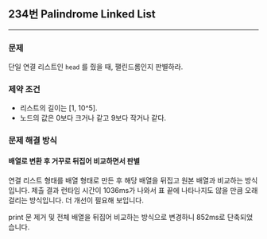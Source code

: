## 234번 Palindrome Linked List

---

### 문제

단일 연결 리스트인 `head` 를 줬을 때, 팰린드롬인지 판별하라.

### 제약 조건

-   리스트의 길이는 [1, 10^5].
-   노드의 값은 0보다 크거나 같고 9보다 작거나 같다.

### 문제 해결 방식

#### 배열로 변환 후 거꾸로 뒤집어 비교하면서 판별

연결 리스트 형태를 배열 형태로 만든 후 해당 배열을 뒤집고 원본 배열과 비교하는 방식입니다. 제출 결과 런타임 시간이 1036ms가 나와서 표 끝에 나타나지도 않을 만큼 오래 걸리는 방식입니다. 더 개선이 필요해 보입니다.

print 문 제거 및 전체 배열을 뒤집어 비교하는 방식으로 변경하니 852ms로 단축되었습니다.